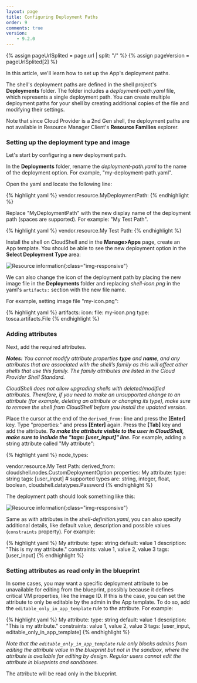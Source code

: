 ```yaml
---
layout: page
title: Configuring Deployment Paths
order: 9
comments: true
version:
    - 9.2.0
---
```


{% assign pageUrlSplited = page.url | split: "/" %}
{% assign pageVersion = pageUrlSplited[2] %}

In this article, we'll learn how to set up the App's deployment paths.

The shell's deployment paths are defined in the shell project's **Deployments** folder. The folder includes a *deployment-path.yaml* file, which represents a single deployment path. You can create multiple deployment paths for your shell by creating additional copies of the file and modifying their settings.

Note that since Cloud Provider is a 2nd Gen shell, the deployment paths are not available in Resource Manager Client's **Resource Families** explorer.

### Setting up the deployment type and image

Let's start by configuring a new deployment path. 

In the **Deployments** folder, rename the *deployment-path.yaml* to the name of the deployment option. For example, "my-deployment-path.yaml".

Open the yaml and locate the following line:

{% highlight yaml %}
vendor.resource.MyDeploymentPath:
{% endhighlight %}

Replace "MyDeploymentPath" with the new display name of the deployment path (spaces are supported). For example: "My Test Path".

{% highlight yaml %}
vendor.resource.My Test Path:
{% endhighlight %}

Install the shell on CloudShell and in the **Manage>Apps** page, create an App template. You should be able to see the new deployment option in the **Select Deployment Type** area:

![Resource information]({{site.baseurl}}/assets/cp-new-deployment-path.png){:class="img-responsive"}

We can also change the icon of the deployment path by placing the new image file in the **Deployments** folder and replacing *shell-icon.png* in the yaml's `artifacts:` section with the new file name.

For example, setting image file "my-icon.png":

{% highlight yaml %}
artifacts:
  icon:
    file: my-icon.png
    type: tosca.artifacts.File
{% endhighlight %}

### Adding attributes

Next, add the required attributes. 

_**Notes:**_
_You cannot modify attribute properties **type** and **name**, and any attributes that are associated with the shell’s family as this will affect other shells that use this family. The family attributes are listed in the Cloud Provider Shell Standard._

_CloudShell does not allow upgrading shells with deleted/modified attributes. Therefore, if you need to make an unsupported change to an attribute (for example, deleting an attribute or changing its type), make sure to remove the shell from CloudShell before you install the updated version._ 

Place the cursor at the end of the `derived_from:` line and press the **[Enter]** key. Type "properties:" and press **[Enter]** again. Press the **[Tab]** key and add the attribute. _**To make the attribute visible to the user in CloudShell, make sure to include the "tags: [user_input]" line.**_ For example, adding a string attribute called "My attribute":

{% highlight yaml %}
node_types:

  vendor.resource.My Test Path:
    derived_from: cloudshell.nodes.CustomDeploymentOption
    properties:
      My attribute:
        type: string
        tags: [user_input]       # supported types are: string, integer, float, boolean, cloudshell.datatypes.Password
{% endhighlight %}

The deployment path should look something like this:

![Resource information]({{site.baseurl}}/assets/cp-deployment-path-attribute-1.png){:class="img-responsive"}

Same as with attributes in the *shell-definition.yaml*, you can also specify additional details, like default value, description and possible values (`constraints` property). For example:

{% highlight yaml %}
My attribute:
  type: string
  default: value 1
  description: "This is my my attribute."
  constraints: value 1, value 2, value 3
  tags: [user_input]
{% endhighlight %}

### Setting attributes as read only in the blueprint

In some cases, you may want a specific deployment attribute to be unavailable for editing from the blueprint, possibly because it defines critical VM properties, like the image ID. If this is the case, you can set the attribute to only be editable by the admin in the App template. To do so, add the `editable_only_in_app_template` rule to the attribute. For example:

{% highlight yaml %}
My attribute:
  type: string
  default: value 1
  description: "This is my attribute."
  constraints: value 1, value 2, value 3
  tags: [user_input, editable_only_in_app_template]
{% endhighlight %}

*Note that the `editable_only_in_app_template` rule only blocks admins from editing the attribute value in the blueprint but not in the sandbox, where the attribute is available for editing by design. Regular users cannot edit the attribute in blueprints and sandboxes.* 

The attribute will be read only in the blueprint.
